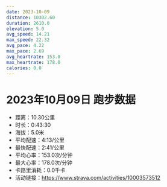 ```yaml
---
date: 2023-10-09
distance: 10302.60
duration: 2610.0
elevation: 5.0
avg_speed: 14.21
max_speed: 22.32
avg_pace: 4.22
max_pace: 2.69
avg_heartrate: 153.0
max_heartrate: 178.0
calories: 0.0
---
```


# 2023年10月09日 跑步数据

- 距离：10.30公里
- 时长：0:43:30
- 海拔：5.0米
- 平均配速：4:13/公里
- 最快配速：2:41/公里
- 平均心率：153.0次/分钟
- 最大心率：178.0次/分钟
- 卡路里消耗：0.0千卡
- 活动链接：https://www.strava.com/activities/10003573512
